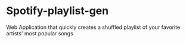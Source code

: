 # Spotify-playlist-gen
Web Application that quickly creates a shuffled playlist of your favorite artists' most popular songs
